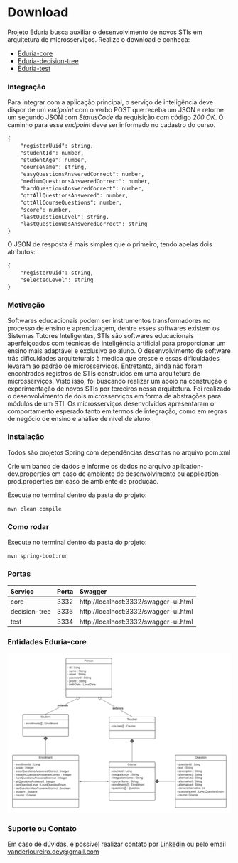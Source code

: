 # Download

Projeto Eduria busca auxiliar o desenvolvimento de novos STIs em arquitetura de microsserviços. Realize o download e conheça:

*   [Eduria-core](https://github.com/vanderloureiro/eduria-core)
*   [Eduria-decision-tree](https://github.com/vanderloureiro/eduria-decision-tree)
*   [Eduria-test](https://github.com/vanderloureiro/eduria-test)

### Integração

Para integrar com a aplicação principal, o serviço de inteligência deve dispor de um _endpoint_ com o verbo POST que receba um JSON e retorne um segundo JSON com _StatusCode_ da requisição com código _200 OK_. O caminho para esse _endpoint_ deve ser informado no cadastro do curso.

```
{
    "registerUuid": string,
    "studentId": number,
    "studentAge": number,
    "courseName": string,
    "easyQuestionsAnsweredCorrect": number,
    "mediumQuestionsAnsweredCorrect": number,
    "hardQuestionsAnsweredCorrect": number,
    "qttAllQuestionsAnswered": number,
    "qttAllCourseQuestions": number,
    "score": number,
    "lastQuestionLevel": string,
    "lastQuestionWasAnsweredCorrect": string
}
```

O JSON de resposta é mais simples que o primeiro, tendo apelas dois atributos:

```
{
    "registerUuid": string,
    "selectedLevel": string
}
```

### Motivação

Softwares educacionais podem ser instrumentos transformadores no processo de ensino e aprendizagem, dentre esses softwares existem os Sistemas Tutores Inteligentes, STIs são softwares educacionais aperfeiçoados com técnicas de inteligência artificial para proporcionar um ensino mais adaptável e exclusivo ao aluno. O desenvolvimento de software trás dificuldades arquiteturais à medida que cresce e essas dificuldades levaram ao padrão de microsserviços. Entretanto, ainda não foram encontrados registros de STIs construídos em uma arquitetura de microsserviços. Visto isso, foi buscando realizar um apoio na construção e experimentação de novos STIs por terceiros nessa arquitetura. Foi realizado o desenvolvimento de dois microsserviços em forma de abstrações para módulos de um STI. Os microsserviços desenvolvidos apresentaram o comportamento esperado tanto em termos de integração, como em regras de negócio de ensino e análise de nível de aluno.

### Instalação

Todos são projetos Spring com dependências descritas no arquivo pom.xml

Crie um banco de dados e informe os dados no arquivo aplication-dev.properties em caso de ambiente de desenvolvimento ou application-prod.properties em caso de ambiente de produção.

Execute no terminal dentro da pasta do projeto:
```
mvn clean compile
```

### Como rodar

Execute no terminal dentro da pasta do projeto:
```
mvn spring-boot:run
```

### Portas

| Serviço       | Porta  | Swagger                                |
|:--------------|:-------|:---------------------------------------|
| core          | 3332   | http://localhost:3332/swagger-ui.html  |
| decision-tree | 3336   | http://localhost:3332/swagger-ui.html  |
| test          | 3334   | http://localhost:3332/swagger-ui.html  |


### Entidades Eduria-core

![Branching](https://raw.githubusercontent.com/vanderloureiro/eduria/gh-pages/eduria-core.png)

### Suporte ou Contato

Em caso de dúvidas, é possível realizar contato por [Linkedin](https://www.linkedin.com/in/vanderloureiro/) ou pelo email vanderloureiro.dev@gmail.com


